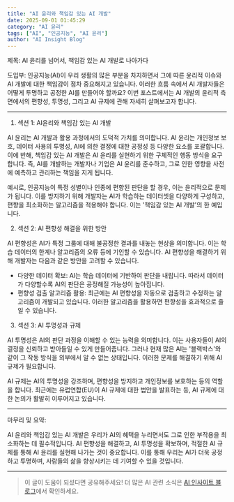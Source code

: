 ```yaml
---
title: "AI 윤리와 책임감 있는 AI 개발"
date: 2025-09-01 01:45:29
category: "AI 윤리"
tags: ["AI", "인공지능", "AI 윤리"]
author: "AI Insight Blog"
---
```


제목: AI 윤리를 넘어서, 책임감 있는 AI 개발로 나아가다

도입부:
인공지능(AI)이 우리 생활의 많은 부분을 차지하면서 그에 따른 윤리적 이슈와 AI 개발에 대한 책임감이 점차 중요해지고 있습니다. 이러한 흐름 속에서 AI 개발자들은 어떻게 투명하고 공정한 AI를 만들어야 할까요? 이번 포스트에서는 AI 개발의 윤리적 측면에서의 편향성, 투명성, 그리고 AI 규제에 관해 자세히 살펴보고자 합니다.

---

1. 섹션 1: AI윤리와 책임감 있는 AI 개발

AI 윤리는 AI 개발과 활용 과정에서의 도덕적 가치를 의미합니다. AI 윤리는 개인정보 보호, 데이터 사용의 투명성, AI에 의한 결정에 대한 공정성 등 다양한 요소를 포괄합니다. 이에 반해, 책임감 있는 AI 개발은 AI 윤리를 실현하기 위한 구체적인 행동 방식을 요구합니다. 즉, AI를 개발하는 개발자나 기업은 AI 윤리를 준수하고, 그로 인한 영향을 사전에 예측하고 관리하는 책임을 지게 됩니다.

예시로, 인공지능이 특정 성별이나 인종에 편향된 판단을 할 경우, 이는 윤리적으로 문제가 됩니다. 이를 방지하기 위해 개발자는 AI가 학습하는 데이터셋을 다양하게 구성하고, 편향을 최소화하는 알고리즘을 적용해야 합니다. 이는 '책임감 있는 AI 개발'의 한 예입니다.

2. 섹션 2: AI 편향성 해결을 위한 방안

AI 편향성은 AI가 특정 그룹에 대해 불공정한 결과를 내놓는 현상을 의미합니다. 이는 학습 데이터의 한계나 알고리즘의 오류 등에 기인할 수 있습니다. AI 편향성을 해결하기 위해 개발자는 다음과 같은 방안을 고려할 수 있습니다.

- 다양한 데이터 확보: AI는 학습 데이터에 기반하여 판단을 내립니다. 따라서 데이터가 다양할수록 AI의 판단은 공정해질 가능성이 높아집니다.
- 편향성 검출 알고리즘 활용: 최근에는 AI 편향성을 자동으로 검출하고 수정하는 알고리즘이 개발되고 있습니다. 이러한 알고리즘을 활용하면 편향성을 효과적으로 줄일 수 있습니다.

3. 섹션 3: AI 투명성과 규제

AI 투명성은 AI의 판단 과정을 이해할 수 있는 능력을 의미합니다. 이는 사용자들이 AI의 결정을 신뢰하고 받아들일 수 있게 만들어줍니다. 그러나 현재 많은 AI는 '블랙박스'와 같이 그 작동 방식을 외부에서 알 수 없는 상태입니다. 이러한 문제를 해결하기 위해 AI 규제가 필요합니다.

AI 규제는 AI의 투명성을 강조하며, 편향성을 방지하고 개인정보를 보호하는 등의 역할을 합니다. 최근에는 유럽연합(EU)이 AI 규제에 대한 법안을 발표하는 등, AI 규제에 대한 논의가 활발히 이루어지고 있습니다.

---

마무리 및 요약:

AI 윤리와 책임감 있는 AI 개발은 우리가 AI의 혜택을 누리면서도 그로 인한 부작용을 최소화하는 데 필수적입니다. AI 편향성을 해결하고, AI 투명성을 확보하며, 적절한 AI 규제를 통해 AI 윤리를 실현해 나가는 것이 중요합니다. 이를 통해 우리는 AI가 더욱 공정하고 투명하며, 사람들의 삶을 향상시키는 데 기여할 수 있을 것입니다.

---

> 이 글이 도움이 되셨다면 공유해주세요! 
> 더 많은 AI 관련 소식은 [AI 인사이트 블로그](https://tonyhwang1004.github.io/ai-insight-blog)에서 확인하세요.
